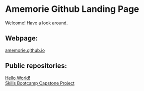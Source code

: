 # Amemorie Github Landing Page

Welcome! Have a look around.


## Webpage:
[amemorie.github.io](#amemorie.github.io)

## Public repositories:
[Hello World!](../byb_project)\
[Skills Bootcamp Capstone Project](../finalCapstone)
<!--

- 🔭 I’m currently working on ...
- 🌱 I’m currently learning ...
- 👯 I’m looking to collaborate on ...
- 🤔 I’m looking for help with ...
- 💬 Ask me about ...
- 📫 How to reach me: ...
- 😄 Pronouns: ...
- ⚡ Fun fact: ...
-->
